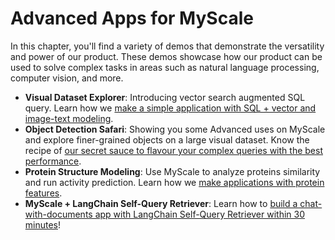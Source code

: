 # Advanced Apps for MyScale

In this chapter, you'll find a variety of demos that demonstrate the versatility and power of our product. These demos showcase how our product can be used to solve complex tasks in areas such as natural language processing, computer vision, and more.

- **Visual Dataset Explorer**: Introducing vector search augmented SQL query. Learn how we [make a simple application with SQL + vector and image-text modeling](./visual-explorer.md).
- **Object Detection Safari**: Showing you some Advanced uses on MyScale and explore finer-grained objects on a large visual dataset. Know the recipe of [our secret sauce to flavour your complex queries with the best performance](./object-detect.md).
- **Protein Structure Modeling**: Use MyScale to analyze proteins similarity and run activity prediction. Learn how we [make applications with protein features](./protein-structure-modeling.md).
- **MyScale + LangChain Self-Query Retriever**: Learn how to [build a chat-with-documents app with LangChain Self-Query Retriever within 30 minutes](./chatdata.md)!

